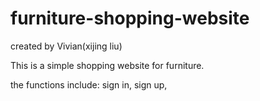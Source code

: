 # furniture-shopping-website

created by Vivian(xijing liu)

This is a simple shopping website for furniture. 

the functions include: sign in, sign up, 
